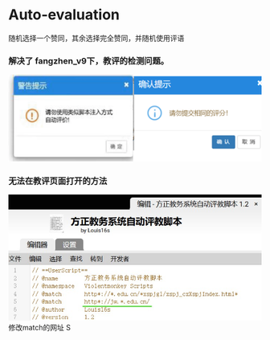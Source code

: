 # Auto-evaluation
随机选择一个赞同，其余选择完全赞同，并随机使用评语  
### 解决了 fangzhen_v9下，教评的检测问题。  
![image](https://github.com/louis16s/Auto-evaluation/blob/main/elements/2.png)  

### 无法在教评页面打开的方法  
![image](https://github.com/louis16s/Auto-evaluation/blob/main/elements/3.jpg)  
修改match的网址  S